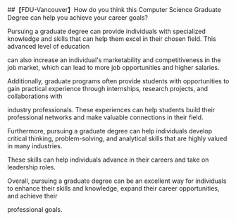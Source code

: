 
##【FDU-Vancouver】How do you think this Computer Science Graduate Degree can help you achieve your career goals?

Pursuing a graduate degree can provide individuals with specialized knowledge and skills that can help them excel in their chosen field. This advanced level of education 

can also increase an individual's marketability and competitiveness in the job market, which can lead to more job opportunities and higher salaries.

Additionally, graduate programs often provide students with opportunities to gain practical experience through internships, research projects, and collaborations with 

industry professionals. These experiences can help students build their professional networks and make valuable connections in their field.

Furthermore, pursuing a graduate degree can help individuals develop critical thinking, problem-solving, and analytical skills that are highly valued in many industries. 

These skills can help individuals advance in their careers and take on leadership roles.

Overall, pursuing a graduate degree can be an excellent way for individuals to enhance their skills and knowledge, expand their career opportunities, and achieve their 

professional goals.
